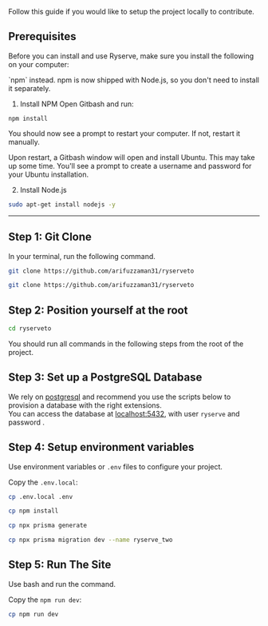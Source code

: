 Follow this guide if you would like to setup the project locally to contribute.

## Prerequisites

<ArticleTabs label1="Ryserve API" label2="NodeJs Postgres">
<ArticleTab>

Before you can install and use Ryserve, make sure you install the following on your computer:

<ArticleWarning>
`npm` instead. npm is now shipped with Node.js, so you don't need to install it separately.
</ArticleWarning>

</ArticleTab>

<ArticleTab>

1. Install NPM
Open Gitbash and run: 
```Gitbash
npm install
```
You should now see a prompt to restart your computer. If not, restart it manually.

Upon restart, a Gitbash window will open and install Ubuntu. This may take up some time.
You'll see a prompt to create a username and password for your Ubuntu installation.

2. Install Node.js
```bash
sudo apt-get install nodejs -y
```

</ArticleTab>
</ArticleTabs>

---

## Step 1: Git Clone

In your terminal, run the following command. 


<ArticleTabs label1="SSH (Recommended)" label2="HTTPS">
<ArticleTab>
 
```bash
git clone https://github.com/arifuzzaman31/ryserveto
```
</ArticleTab>
<ArticleTab>

```bash
git clone https://github.com/arifuzzaman31/ryserveto
```

</ArticleTab>
</ArticleTabs>

## Step 2: Position yourself at the root

```bash
cd ryserveto
```

You should run all commands in the following steps from the root of the project.

## Step 3: Set up a PostgreSQL Database
We rely on [postgresql](postgresql://user:password@localhost:5432/ryserve?schema=public) and recommend you use the scripts below to provision a database with the right extensions.  
You can access the database at [localhost:5432](localhost:5432), with user `ryserve` and password .
</ArticleTabs>
## Step 4: Setup environment variables

Use environment variables or `.env` files to configure your project.

Copy the `.env.local`:
```bash
cp .env.local .env
```
```bash
cp npm install
```
```bash
cp npx prisma generate
```
```bash
cp npx prisma migration dev --name ryserve_two
```
## Step 5: Run The Site
Use bash and run the command.

Copy the `npm run dev`:
```bash
cp npm run dev
```